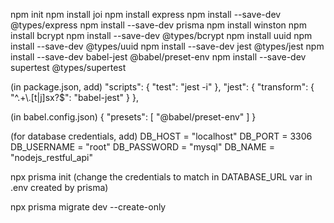 npm init
npm install joi
npm install express
npm install --save-dev @types/express
npm install --save-dev prisma
npm install winston
npm install bcrypt
npm install --save-dev @types/bcrypt
npm install uuid
npm install --save-dev @types/uuid
npm install --save-dev jest @types/jest
npm install --save-dev babel-jest @babel/preset-env
npm install --save-dev supertest @types/supertest

(in package.json, add)
    "scripts": {
        "test": "jest -i"
    },
    "jest": {
        "transform": {
        "^.+\\.[t|j]sx?$": "babel-jest"
        }
    },

(in babel.config.json)
    {
        "presets": [
            "@babel/preset-env"
        ]
    }

(for database credentials, add)
    DB_HOST = "localhost"
    DB_PORT = 3306
    DB_USERNAME = "root"
    DB_PASSWORD = "mysql"
    DB_NAME = "nodejs_restful_api"

npx prisma init
(change the credentials to match in DATABASE_URL var in .env created by prisma)

npx prisma migrate dev --create-only